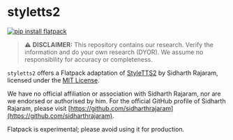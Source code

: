 # styletts2

[![pip install flatpack](https://img.shields.io/badge/pip%20install-flatpack-5865f2)](https://pypi.org/project/flatpack/)

> :warning: **DISCLAIMER:** This repository contains our research. Verify the information and do your own research (DYOR). We assume no responsibility for accuracy or completeness.

`styletts2` offers a Flatpack adaptation of [StyleTTS2](https://github.com/sidharthrajaram/StyleTTS2) by Sidharth Rajaram, licensed under the [MIT License](https://github.com/sidharthrajaram/StyleTTS2/blob/main/LICENSE).

We have no official affiliation or association with Sidharth Rajaram, nor are we endorsed or authorised by him. For the official GitHub profile of Sidharth Rajaram, please visit [https://github.com/sidharthrajaram](https://github.com/sidharthrajaram).

Flatpack is experimental; please avoid using it for production.